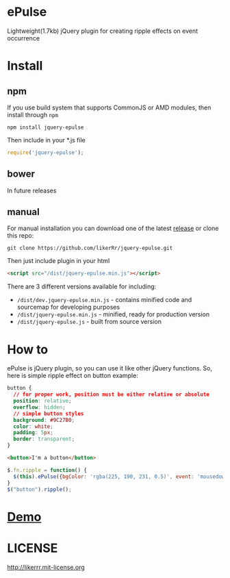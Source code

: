 # ePulse
Lightweight(1.7kb) jQuery plugin for creating ripple effects on event occurrence

# Install

## npm

If you use build system that supports CommonJS or AMD modules, then install through `npm`

`npm install jquery-epulse`

Then include in your *.js file
```javascript
require('jquery-epulse');
```

## bower
In future releases

## manual

For manual installation you can download one of the latest [release](https://github.com/likerRr/jquery-epulse/releases) or clone this repo:

`git clone https://github.com/likerRr/jquery-epulse.git`

Then just include plugin in your html
```html
<script src="/dist/jquery-epulse.min.js"></script>
```
There are 3 different versions available for including:
- `/dist/dev.jquery-epulse.min.js` - contains minified code and sourcemap for developing purposes
- `/dist/jquery-epulse.min.js` - minified, ready for production version
- `/dist/jquery-epulse.js` - built from source version

# How to
ePulse is jQuery plugin, so you can use it like other jQuery functions. So, here is simple ripple effect on button example:
```css
button {
  // for proper work, position must be either relative or absolute
  position: relative;
  overflow: hidden;
  // simple button styles
  background: #9C27B0;
  color: white;
  padding: 5px;
  border: transparent;
}
```
```html
<button>I'm a button</button>
```
```javascript
$.fn.ripple = function() {
  $(this).ePulse({bgColor: 'rgba(225, 190, 231, 0.5)', event: 'mousedown'});
}
$("button").ripple();
```

# [Demo](https://likerrr.github.io/jquery-epulse/)

# LICENSE
http://likerrr.mit-license.org

